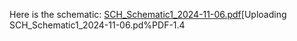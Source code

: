 Here is the schematic:
[SCH_Schematic1_2024-11-06.pdf](https://github.com/user-attachments/files/17650398/SCH_Schematic1_2024-11-06.pdf)[Uploading SCH_Schematic1_2024-11-06.pd%PDF-1.4

